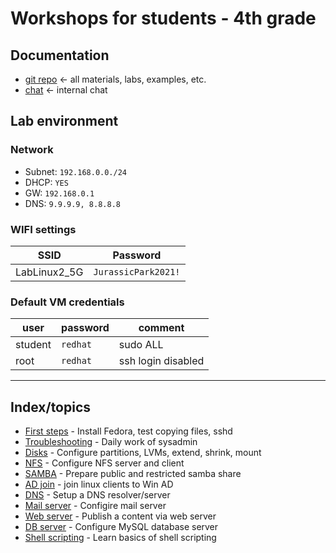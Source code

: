 # Workshops for students - 4th grade

## Documentation
* [git repo]() <- all materials, labs, examples, etc.
* [chat]() <- internal chat

## Lab environment
### Network
- Subnet: `192.168.0.0./24`
- DHCP: `YES`
- GW: `192.168.0.1`
- DNS: `9.9.9.9, 8.8.8.8`

### WIFI settings
| SSID | Password |
| --- | --- |
| LabLinux2_5G | `JurassicPark2021!` |

### Default VM credentials
| user | password | comment |
| --- | --- | --- |
| student | `redhat` | sudo ALL |
| root | `redhat` | ssh login disabled |

---

## Index/topics
* [First steps](first-steps.md) - Install Fedora, test copying files, sshd 
* [Troubleshooting](troubleshooting.md) - Daily work of sysadmin
* [Disks](disks.md) - Configure partitions, LVMs, extend, shrink, mount
* [NFS](nfs.md) - Configure NFS server and client
* [SAMBA](samba.md) - Prepare public and restricted samba share
* [AD join](ad-join.md) - join linux clients to Win AD
* [DNS](dns.md) - Setup a DNS resolver/server
* [Mail server](postfix.md) - Configire mail server
* [Web server](apache.md) - Publish a content via web server
* [DB server](mysql.md) - Configure MySQL database server
* [Shell scripting](shell-scripting.md) - Learn basics of shell scripting

